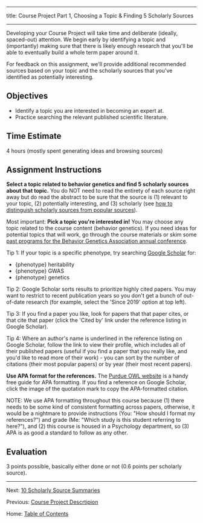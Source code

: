 ----------

title: Course Project Part 1, Choosing a Topic & Finding 5 Scholarly Sources

----------

Developing your Course Project will take time and deliberate (ideally, spaced-out) attention. We begin early by identifying a topic and (importantly) making sure that there is likely enough research that you'll be able to eventually build a whole term paper around it.

For feedback on this assignment, we'll provide additional recommended sources based on your topic and the scholarly sources that you've identified as potentially interesting.

## Objectives

- Identify a topic you are interested in becoming an expert at.
- Practice searching the relevant published scientific literature.

## Time Estimate

4 hours (mostly spent generating ideas and browsing sources)

## Assignment Instructions

**Select a topic related to behavior genetics and find 5 scholarly sources about that topic.** You do NOT need to read the entirety of each source right away but do read the abstract to be sure that the source is (1) relevant to your topic, (2) potentially interesting, and (3) scholarly (see [how to distinguish scholarly sources from popular sources]()).

Most important: **Pick a topic you're interested in!** You may choose any topic related to the course content (behavior genetics). If you need ideas for potential topics that will work, go through the course materials or skim some [past programs for the Behavior Genetics Association annual conference](https://bga.org/content.aspx?page_id=22&club_id=971921&module_id=567674).

Tip 1: If your topic is a specific phenotype, try searching [Google Scholar](http://scholar.google.com/) for:

- {phenotype} heritability
- {phenotype} GWAS
- {phenotype} genetics

Tip 2: Google Scholar sorts results to prioritize highly cited papers. You may want to restrict to recent publication years so you don't get a bunch of out-of-date research (for example, select the 'Since 2019' option at top left).

Tip 3: If you find a paper you like, look for papers that that paper cites, or that cite that paper (click the 'Cited by' link under the reference listing in Google Scholar).

Tip 4: Where an author's name is underlined in the reference listing on Google Scholar, follow the link to view their profile, which includes all of their published papers (useful if you find a paper that you really like, and you'd like to read more of their work) - you can sort by the number of citations (their most popular papers) or by year (their most recent papers).

**Use APA format for the references.** The [Purdue OWL website](https://owl.purdue.edu/owl/research_and_citation/apa_style/apa_formatting_and_style_guide/reference_list_author_authors.html) is a handy free guide for APA formatting. If you find a reference on Google Scholar, click the image of the quotation mark to copy the APA-formatted citation.

NOTE: We use APA formatting throughout this course because (1) there needs to be some kind of consistent formatting across papers, otherwise, it would be a nightmare to provide instructions (You: "How should I format my references?") and grade (Me: "Which study is this student referring to here?"), and (2) this course is housed in a Psychology department, so (3) APA is as good a standard to follow as any other.

## Evaluation

3 points possible, basically either done or not (0.6 points per scholarly source).

-------------

Next: [10 Scholarly Source Summaries](2_10_scholarly_source_summaries.md)

Previous: [Course Project Descrtipion](0_project_description.md)

Home: [Table of Contents](../README.md)